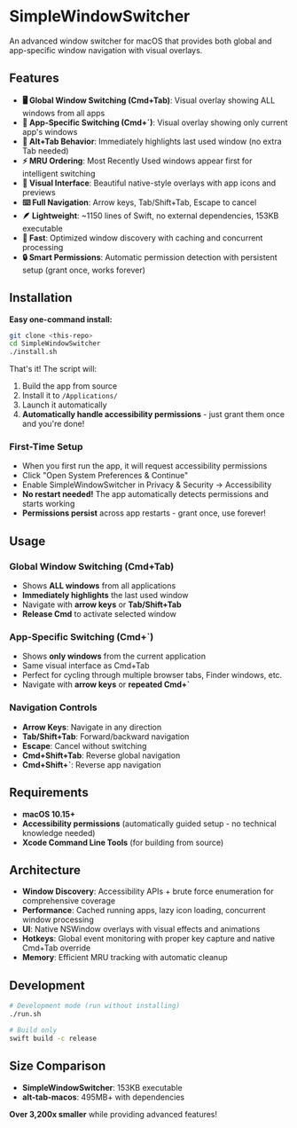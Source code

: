 # SimpleWindowSwitcher

An advanced window switcher for macOS that provides both global and app-specific window navigation with visual overlays.

## Features

- **🖥️ Global Window Switching (Cmd+Tab)**: Visual overlay showing ALL windows from all apps
- **🔄 App-Specific Switching (Cmd+`)**: Visual overlay showing only current app's windows
- **🎯 Alt+Tab Behavior**: Immediately highlights last used window (no extra Tab needed)
- **⚡ MRU Ordering**: Most Recently Used windows appear first for intelligent switching
- **🎨 Visual Interface**: Beautiful native-style overlays with app icons and previews
- **⌨️ Full Navigation**: Arrow keys, Tab/Shift+Tab, Escape to cancel
- **🪶 Lightweight**: ~1150 lines of Swift, no external dependencies, 153KB executable
- **🚀 Fast**: Optimized window discovery with caching and concurrent processing
- **🔒 Smart Permissions**: Automatic permission detection with persistent setup (grant once, works forever)

## Installation

**Easy one-command install:**

```bash
git clone <this-repo>
cd SimpleWindowSwitcher
./install.sh
```

That's it! The script will:
1. Build the app from source
2. Install it to `/Applications/`  
3. Launch it automatically
4. **Automatically handle accessibility permissions** - just grant them once and you're done!

### First-Time Setup
- When you first run the app, it will request accessibility permissions
- Click "Open System Preferences & Continue" 
- Enable SimpleWindowSwitcher in Privacy & Security → Accessibility
- **No restart needed!** The app automatically detects permissions and starts working
- **Permissions persist** across app restarts - grant once, use forever!

## Usage

### Global Window Switching (Cmd+Tab)
- Shows **ALL windows** from all applications
- **Immediately highlights** the last used window
- Navigate with **arrow keys** or **Tab/Shift+Tab**
- **Release Cmd** to activate selected window

### App-Specific Switching (Cmd+`)
- Shows **only windows** from the current application  
- Same visual interface as Cmd+Tab
- Perfect for cycling through multiple browser tabs, Finder windows, etc.
- Navigate with **arrow keys** or **repeated Cmd+`**

### Navigation Controls
- **Arrow Keys**: Navigate in any direction
- **Tab/Shift+Tab**: Forward/backward navigation
- **Escape**: Cancel without switching
- **Cmd+Shift+Tab**: Reverse global navigation
- **Cmd+Shift+`**: Reverse app navigation

## Requirements

- **macOS 10.15+**
- **Accessibility permissions** (automatically guided setup - no technical knowledge needed)
- **Xcode Command Line Tools** (for building from source)

## Architecture

- **Window Discovery**: Accessibility APIs + brute force enumeration for comprehensive coverage
- **Performance**: Cached running apps, lazy icon loading, concurrent window processing  
- **UI**: Native NSWindow overlays with visual effects and animations
- **Hotkeys**: Global event monitoring with proper key capture and native Cmd+Tab override
- **Memory**: Efficient MRU tracking with automatic cleanup

## Development

```bash
# Development mode (run without installing)
./run.sh

# Build only
swift build -c release
```

## Size Comparison

- **SimpleWindowSwitcher**: 153KB executable
- **alt-tab-macos**: 495MB+ with dependencies

**Over 3,200x smaller** while providing advanced features! 